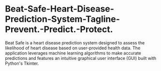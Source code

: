 # Beat-Safe-Heart-Disease-Prediction-System-Tagline-Prevent.-Predict.-Protect.
Beat Safe is a heart disease prediction system designed to assess the likelihood of heart disease based on user-provided health data. The application leverages machine learning algorithms to make accurate predictions and features an intuitive graphical user interface (GUI) built with Python's Tkinter.
